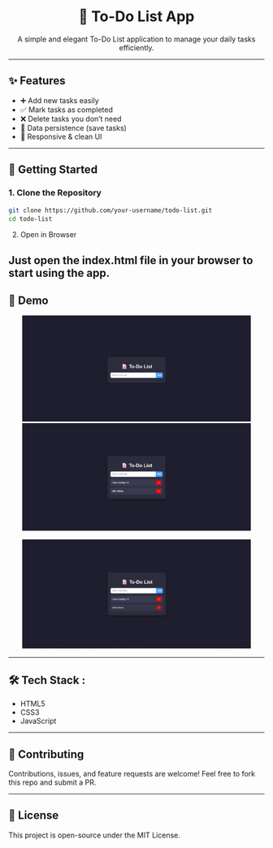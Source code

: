 <h1 align="center">📝 To-Do List App</h1>

<p align="center">
  A simple and elegant To-Do List application to manage your daily tasks efficiently.  
</p>

---

## ✨ Features
- ➕ Add new tasks easily  
- ✅ Mark tasks as completed  
- ❌ Delete tasks you don’t need  
- 💾 Data persistence (save tasks)  
- 📱 Responsive & clean UI  

---

## 🚀 Getting Started

### 1. Clone the Repository
```bash
git clone https://github.com/your-username/todo-list.git
cd todo-list
```
2. Open in Browser

Just open the index.html file in your browser to start using the app.
---

## 📸 Demo

<p align="center"> <img src="assets/1.png" alt="Todo List Screenshot" width="450"/> <img src="assets/2.png" alt="Todo List Screenshot" width="450"/> </p>
<p align="center"> <img src="assets/3.png" alt="Todo List Screenshot" width="450"/> </p>

---
## 🛠 Tech Stack :

 - HTML5
 - CSS3
 - JavaScript

---

## 🤝 Contributing

Contributions, issues, and feature requests are welcome!
Feel free to fork this repo and submit a PR.

---
## 📜 License

This project is open-source under the MIT License.

